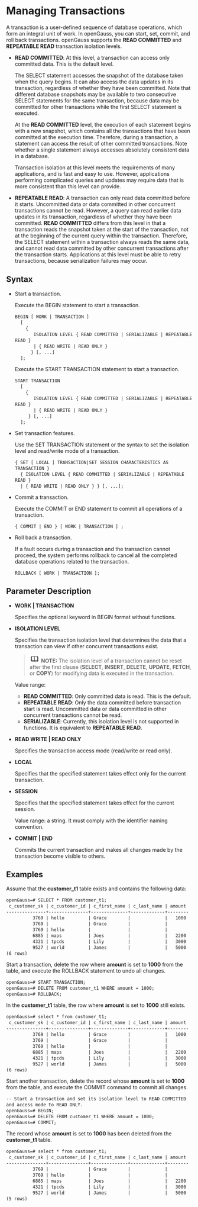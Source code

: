 # Managing Transactions<a name="EN-US_TOPIC_0000001180258712"></a>

A transaction is a user-defined sequence of database operations, which form an integral unit of work. In openGauss, you can start, set, commit, and roll back transactions. openGauss supports the  **READ COMMITTED**  and  **REPEATABLE READ**  transaction isolation levels.

-   **READ COMMITTED**: At this level, a transaction can access only committed data. This is the default level.

    The SELECT statement accesses the snapshot of the database taken when the query begins. It can also access the data updates in its transaction, regardless of whether they have been committed. Note that different database snapshots may be available to two consecutive SELECT statements for the same transaction, because data may be committed for other transactions while the first SELECT statement is executed.

    At the  **READ COMMITTED**  level, the execution of each statement begins with a new snapshot, which contains all the transactions that have been committed at the execution time. Therefore, during a transaction, a statement can access the result of other committed transactions. Note whether a single statement always accesses absolutely consistent data in a database.

    Transaction isolation at this level meets the requirements of many applications, and is fast and easy to use. However, applications performing complicated queries and updates may require data that is more consistent than this level can provide.

-   **REPEATABLE READ**: A transaction can only read data committed before it starts. Uncommitted data or data committed in other concurrent transactions cannot be read. However, a query can read earlier data updates in its transaction, regardless of whether they have been committed.  **READ COMMITTED**  differs from this level in that a transaction reads the snapshot taken at the start of the transaction, not at the beginning of the current query within the transaction. Therefore, the SELECT statement within a transaction always reads the same data, and cannot read data committed by other concurrent transactions after the transaction starts. Applications at this level must be able to retry transactions, because serialization failures may occur.

## Syntax<a name="section1632155118333"></a>

-   Start a transaction.

    Execute the BEGIN statement to start a transaction.

    ```
    BEGIN [ WORK | TRANSACTION ]
      [ 
        { 
           ISOLATION LEVEL { READ COMMITTED | SERIALIZABLE | REPEATABLE READ }
           | { READ WRITE | READ ONLY }
          } [, ...] 
      ];
    ```

    Execute the START TRANSACTION statement to start a transaction.

    ```
    START TRANSACTION
      [ 
        { 
           ISOLATION LEVEL { READ COMMITTED | SERIALIZABLE | REPEATABLE READ }
           | { READ WRITE | READ ONLY }
         } [, ...] 
      ];
    ```

-   Set transaction features.

    Use the SET TRANSACTION statement or the syntax to set the isolation level and read/write mode of a transaction.

    ```
    { SET [ LOCAL ] TRANSACTION|SET SESSION CHARACTERISTICS AS TRANSACTION }
      { ISOLATION LEVEL { READ COMMITTED | SERIALIZABLE | REPEATABLE READ }
      | { READ WRITE | READ ONLY } } [, ...];
    ```

-   Commit a transaction.

    Execute the COMMIT or END statement to commit all operations of a transaction.

    ```
    { COMMIT | END } [ WORK | TRANSACTION ] ;
    ```

-   Roll back a transaction.

    If a fault occurs during a transaction and the transaction cannot proceed, the system performs rollback to cancel all the completed database operations related to the transaction.

    ```
    ROLLBACK [ WORK | TRANSACTION ];
    ```


## Parameter Description<a name="section6973139183420"></a>

-   **WORK | TRANSACTION**

    Specifies the optional keyword in BEGIN format without functions.

-   **ISOLATION LEVEL**

    Specifies the transaction isolation level that determines the data that a transaction can view if other concurrent transactions exist.

    >![](public_sys-resources/icon-note.gif) **NOTE:** 
    >The isolation level of a transaction cannot be reset after the first clause \(**SELECT**,  **INSERT**,  **DELETE**,  **UPDATE**,  **FETCH**, or  **COPY**\) for modifying data is executed in the transaction.

    Value range:

    -   **READ COMMITTED**: Only committed data is read. This is the default.
    -   **REPEATABLE READ**: Only the data committed before transaction start is read. Uncommitted data or data committed in other concurrent transactions cannot be read.
    -   **SERIALIZABLE**: Currently, this isolation level is not supported in functions. It is equivalent to  **REPEATABLE READ**.

-   **READ WRITE | READ ONLY**

    Specifies the transaction access mode \(read/write or read only\).

-   **LOCAL**

    Specifies that the specified statement takes effect only for the current transaction.

-   **SESSION**

    Specifies that the specified statement takes effect for the current session.

    Value range: a string. It must comply with the identifier naming convention.

-   **COMMIT | END**

    Commits the current transaction and makes all changes made by the transaction become visible to others.


## Examples<a name="section138212173345"></a>

Assume that the  **customer\_t1**  table exists and contains the following data:

```
openGauss=# SELECT * FROM customer_t1;
 c_customer_sk | c_customer_id | c_first_name | c_last_name | amount
---------------+---------------+--------------+-------------+--------
          3769 | hello         | Grace        |             |   1000
          3769 |               | Grace        |             |
          3769 | hello         |              |             |
          6885 | maps          | Joes         |             |   2200
          4321 | tpcds         | Lily         |             |   3000
          9527 | world         | James        |             |   5000
(6 rows)
```

Start a transaction, delete the row where  **amount**  is set to  **1000**  from the table, and execute the ROLLBACK statement to undo all changes.

```
openGauss=# START TRANSACTION;
openGauss=# DELETE FROM customer_t1 WHERE amount = 1000;
openGauss=# ROLLBACK;
```

In the  **customer\_t1**  table, the row where  **amount**  is set to  **1000**  still exists.

```
openGauss=# select * from customer_t1;
 c_customer_sk | c_customer_id | c_first_name | c_last_name | amount
---------------+---------------+--------------+-------------+--------
          3769 | hello         | Grace        |             |   1000
          3769 |               | Grace        |             |
          3769 | hello         |              |             |
          6885 | maps          | Joes         |             |   2200
          4321 | tpcds         | Lily         |             |   3000
          9527 | world         | James        |             |   5000
(6 rows)
```

Start another transaction, delete the record whose  **amount**  is set to  **1000**  from the table, and execute the COMMIT command to commit all changes.

```
-- Start a transaction and set its isolation level to READ COMMITTED and access mode to READ ONLY.
openGauss=# BEGIN;
openGauss=# DELETE FROM customer_t1 WHERE amount = 1000;
openGauss=# COMMIT;
```

The record whose  **amount**  is set to  **1000**  has been deleted from the  **customer\_t1**  table.

```
openGauss=# select * from customer_t1;
 c_customer_sk | c_customer_id | c_first_name | c_last_name | amount
---------------+---------------+--------------+-------------+--------
          3769 |               | Grace        |             |
          3769 | hello         |              |             |
          6885 | maps          | Joes         |             |   2200
          4321 | tpcds         | Lily         |             |   3000
          9527 | world         | James        |             |   5000
(5 rows)
```

